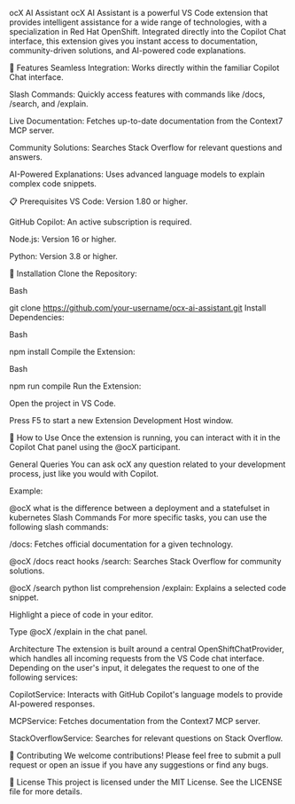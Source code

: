 ocX AI Assistant
ocX AI Assistant is a powerful VS Code extension that provides intelligent assistance for a wide range of technologies, with a specialization in Red Hat OpenShift. Integrated directly into the Copilot Chat interface, this extension gives you instant access to documentation, community-driven solutions, and AI-powered code explanations.

🚀 Features
Seamless Integration: Works directly within the familiar Copilot Chat interface.

Slash Commands: Quickly access features with commands like /docs, /search, and /explain.

Live Documentation: Fetches up-to-date documentation from the Context7 MCP server.

Community Solutions: Searches Stack Overflow for relevant questions and answers.

AI-Powered Explanations: Uses advanced language models to explain complex code snippets.

📋 Prerequisites
VS Code: Version 1.80 or higher.

GitHub Copilot: An active subscription is required.

Node.js: Version 16 or higher.

Python: Version 3.8 or higher.

🔧 Installation
Clone the Repository:

Bash

git clone https://github.com/your-username/ocx-ai-assistant.git
Install Dependencies:

Bash

npm install
Compile the Extension:

Bash

npm run compile
Run the Extension:

Open the project in VS Code.

Press F5 to start a new Extension Development Host window.

🎯 How to Use
Once the extension is running, you can interact with it in the Copilot Chat panel using the @ocX participant.

General Queries
You can ask ocX any question related to your development process, just like you would with Copilot.

Example:

@ocX what is the difference between a deployment and a statefulset in kubernetes
Slash Commands
For more specific tasks, you can use the following slash commands:

/docs: Fetches official documentation for a given technology.

@ocX /docs react hooks
/search: Searches Stack Overflow for community solutions.

@ocX /search python list comprehension
/explain: Explains a selected code snippet.

Highlight a piece of code in your editor.

Type @ocX /explain in the chat panel.

Architecture
The extension is built around a central OpenShiftChatProvider, which handles all incoming requests from the VS Code chat interface. Depending on the user's input, it delegates the request to one of the following services:

CopilotService: Interacts with GitHub Copilot's language models to provide AI-powered responses.

MCPService: Fetches documentation from the Context7 MCP server.

StackOverflowService: Searches for relevant questions on Stack Overflow.

🤝 Contributing
We welcome contributions! Please feel free to submit a pull request or open an issue if you have any suggestions or find any bugs.

📄 License
This project is licensed under the MIT License. See the LICENSE file for more details.